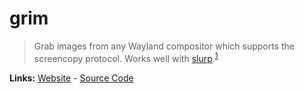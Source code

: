 # grim

> Grab images from any Wayland compositor which supports the screencopy protocol. Works well with [slurp].<sup>[1][desc]</sup>

**Links:** [Website] - [Source Code]

[website]: https://wayland.emersion.fr/grim/
[slurp]: https://wayland.emersion.fr/slurp/
[desc]: https://wayland.emersion.fr/grim/
[source code]: https://sr.ht/~emersion/grim/
